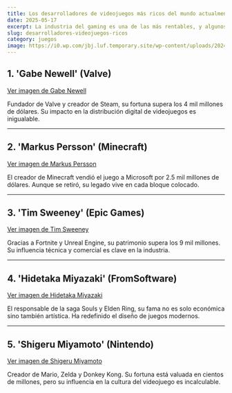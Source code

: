 ```yaml
---
title: Los desarrolladores de videojuegos más ricos del mundo actualmente
date: 2025-05-17
excerpt: La industria del gaming es una de las más rentables, y algunos desarrolladores se han convertido en multimillonarios gracias a sus franquicias de éxito.
slug: desarrolladores-videojuegos-ricos
category: juegos
image: https://i0.wp.com/jbj.luf.temporary.site/wp-content/uploads/2024/02/Keiji_Inafune.jpg?ssl=1
---
```


## 1. 'Gabe Newell' (Valve)

[Ver imagen de Gabe Newell](https://es.gizmodo.com/app/uploads/2021/01/tg8nxrvinwxspta6cmyy.jpg)

Fundador de Valve y creador de Steam, su fortuna supera los 4 mil millones de dólares. Su impacto en la distribución digital de videojuegos es inigualable.

---

## 2. 'Markus Persson' (Minecraft)

[Ver imagen de Markus Persson](https://static.eldiario.es/clip/55c84dff-5c49-4b18-93a6-7e88b1dfecfc_16-9-aspect-ratio_default_0.jpg)

El creador de Minecraft vendió el juego a Microsoft por 2.5 mil millones de dólares. Aunque se retiró, su legado vive en cada bloque colocado.

---

## 3. 'Tim Sweeney' (Epic Games)

[Ver imagen de Tim Sweeney](https://cdn.hobbyconsolas.com/sites/navi.axelspringer.es/public/media/image/2020/02/tim-sweeney-1867081.jpg?tf=3840x)

Gracias a Fortnite y Unreal Engine, su patrimonio supera los 9 mil millones. Su influencia técnica y comercial es clave en la industria.

---

## 4. 'Hidetaka Miyazaki' (FromSoftware)

[Ver imagen de Hidetaka Miyazaki](https://sm.ign.com/t/ign_latam/news/e/exclusive-/exclusive-hidetaka-miyazaki-answers-all-of-our-shadow-of-the_nqhy.1280.jpg)

El responsable de la saga Souls y Elden Ring, su fama no es solo económica sino también artística. Ha redefinido el diseño de juegos modernos.

---

## 5. 'Shigeru Miyamoto' (Nintendo)

[Ver imagen de Shigeru Miyamoto](https://sm.ign.com/t/ign_es/news/i/interview-/interview-shigeru-miyamoto-opens-up-about-super-nintendo-wor_mtcb.1280.jpg)

Creador de Mario, Zelda y Donkey Kong. Su fortuna está valuada en cientos de millones, pero su influencia en la cultura del videojuego es incalculable.


